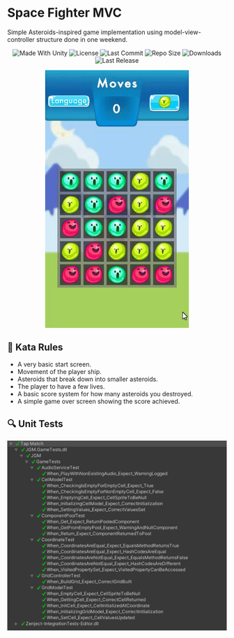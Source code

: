 # Space Fighter MVC
Simple Asteroids-inspired game implementation using model-view-controller structure done in one weekend.

<p align="center">
  <a>
    <img alt="Made With Unity" src="https://img.shields.io/badge/made%20with-Unity-57b9d3.svg?logo=Unity">
  </a>
  <a>
    <img alt="License" src="https://img.shields.io/github/license/JoanStinson/SpaceFighterMVC?logo=github">
  </a>
  <a>
    <img alt="Last Commit" src="https://img.shields.io/github/last-commit/JoanStinson/SpaceFighterMVC?logo=Mapbox&color=orange">
  </a>
  <a>
    <img alt="Repo Size" src="https://img.shields.io/github/repo-size/JoanStinson/SpaceFighterMVC?logo=VirtualBox">
  </a>
  <a>
    <img alt="Downloads" src="https://img.shields.io/github/downloads/JoanStinson/SpaceFighterMVC/total?color=brightgreen">
  </a>
  <a>
    <img alt="Last Release" src="https://img.shields.io/github/v/release/JoanStinson/SpaceFighterMVC?include_prereleases&logo=Dropbox&color=yellow">
  </a>
</p>

<p align="center">
  <img src="https://github.com/JoanStinson/TapMatchMVC/blob/main/preview.gif">
</p>

## 📜 Kata Rules
* A very basic start screen.
* Movement of the player ship.
* Asteroids that break down into smaller asteroids.
* The player to have a few lives.
* A basic score system for how many asteroids you destroyed.
* A simple game over screen showing the score achieved.

## 🔍 Unit Tests
<p align="center">
  <img src="https://github.com/JoanStinson/TapMatchMVC/blob/main/tests.PNG">
</p>
